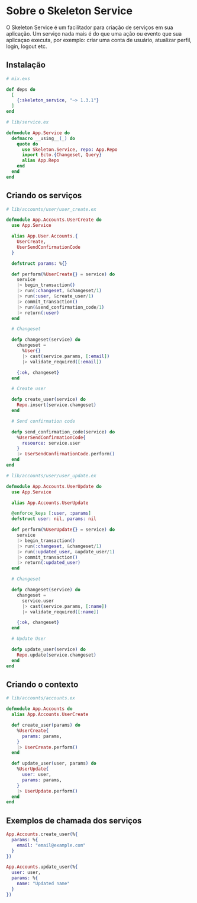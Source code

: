 # Sobre o Skeleton Service

O Skeleton Service é um facilitador para criação de serviços em sua aplicação.
Um serviço nada mais é do que uma ação ou evento que sua aplicaçao executa, por exemplo: criar uma conta de usuário,
atualizar perfil, login, logout etc.

## Instalação

```elixir
# mix.exs

def deps do
  [
    {:skeleton_service, "~> 1.3.1"}
  ]
end
```

```elixir
# lib/service.ex

defmodule App.Service do
  defmacro __using__(_) do
    quote do
      use Skeleton.Service, repo: App.Repo
      import Ecto.{Changeset, Query}
      alias App.Repo
    end
  end
end
```

## Criando os serviços

```elixir
# lib/accounts/user/user_create.ex

defmodule App.Accounts.UserCreate do
  use App.Service

  alias App.User.Accounts.{
    UserCreate,
    UserSendConfirmationCode
  }

  defstruct params: %{}

  def perform(%UserCreate{} = service) do
    service
    |> begin_transaction()
    |> run(:changeset, &changeset/1)
    |> run(:user, &create_user/1)
    |> commit_transaction()
    |> run(&send_confirmation_code/1)
    |> return(:user)
  end

  # Changeset

  defp changeset(service) do
    changeset =
      %User{}
      |> cast(service.params, [:email])
      |> validate_required([:email])

    {:ok, changeset}
  end

  # Create user

  defp create_user(service) do
    Repo.insert(service.changeset)
  end

  # Send confirmation code

  defp send_confirmation_code(service) do
    %UserSendConfirmationCode{
      resource: service.user
    }
    |> UserSendConfirmationCode.perform()
  end
end

```

```elixir
# lib/accounts/user/user_update.ex

defmodule App.Accounts.UserUpdate do
  use App.Service

  alias App.Accounts.UserUpdate

  @enforce_keys [:user, :params]
  defstruct user: nil, params: nil

  def perform(%UserUpdate{} = service) do
    service
    |> begin_transaction()
    |> run(:changeset, &changeset/1)
    |> run(:updated_user, &update_user/1)
    |> commit_transaction()
    |> return(:updated_user)
  end

  # Changeset

  defp changeset(service) do
    changeset =
      service.user
      |> cast(service.params, [:name])
      |> validate_required([:name])

    {:ok, changeset}
  end

  # Update User

  defp update_user(service) do
    Repo.update(service.changeset)
  end
end
```

## Criando o contexto

```elixir
# lib/accounts/accounts.ex

defmodule App.Accounts do
  alias App.Accounts.UserCreate

  def create_user(params) do
    %UserCreate{
      params: params,
    }
    |> UserCreate.perform()
  end

  def update_user(user, params) do
    %UserUpdate{
      user: user,
      params: params,
    }
    |> UserUpdate.perform()
  end
end
```

## Exemplos de chamada dos serviços

```elixir
App.Accounts.create_user(%{
  params: %{
    email: "email@example.com"
  }
})

App.Accounts.update_user(%{
  user: user,
  params: %{
    name: "Updated name"
  }
})
```
